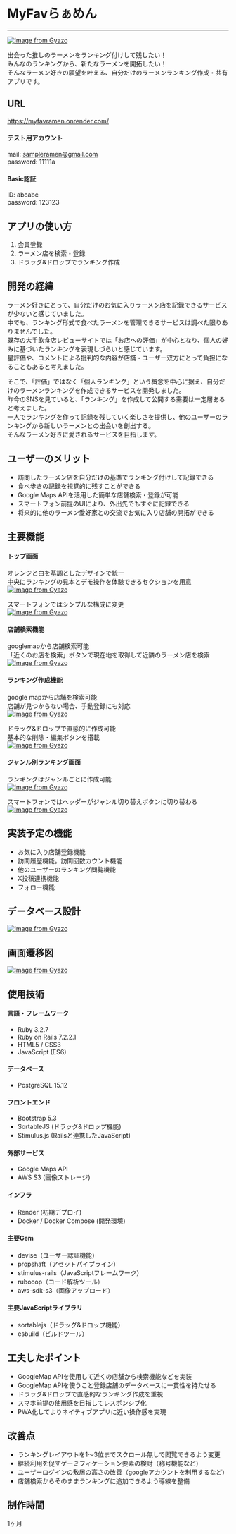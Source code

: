 # MyFavらぁめん
---
[![Image from Gyazo](https://i.gyazo.com/8018ea0e6fdd967120e7191139074a73.png)](https://gyazo.com/8018ea0e6fdd967120e7191139074a73)

出会った推しのラーメンをランキング付けして残したい！  
みんなのランキングから、新たなラーメンを開拓したい！  
そんなラーメン好きの願望を叶える、自分だけのラーメンランキング作成・共有アプリです。  
  

## URL
https://myfavramen.onrender.com/

#### テスト用アカウント
mail: sampleramen@gmail.com  
password: 11111a

#### Basic認証
ID: abcabc  
password: 123123

## アプリの使い方
1. 会員登録
2. ラーメン店を検索・登録
3. ドラッグ&ドロップでランキング作成

## 開発の経緯
ラーメン好きにとって、自分だけのお気に入りラーメン店を記録できるサービスが少ないと感じていました。  
中でも、ランキング形式で食べたラーメンを管理できるサービスは調べた限りありませんでした。  
既存の大手飲食店レビューサイトでは「お店への評価」が中心となり、個人の好みに基づいたランキングを表現しづらいと感じています。  
星評価や、コメントによる批判的な内容が店舗・ユーザー双方にとって負担になることもあると考えました。  
  
そこで、「評価」ではなく「個人ランキング」という概念を中心に据え、自分だけのラーメンランキングを作成できるサービスを開発しました。  
昨今のSNSを見ていると、「ランキング」を作成して公開する需要は一定層あると考えました。  
一人でランキングを作って記録を残していく楽しさを提供し、他のユーザーのランキングから新しいラーメンとの出会いを創出する。  
そんなラーメン好きに愛されるサービスを目指します。  

## ユーザーのメリット
- 訪問したラーメン店を自分だけの基準でランキング付けして記録できる
- 食べ歩きの記録を視覚的に残すことができる
- Google Maps APIを活用した簡単な店舗検索・登録が可能
- スマートフォン前提のUIにより、外出先でもすぐに記録できる
- 将来的に他のラーメン愛好家との交流でお気に入り店舗の開拓ができる

## 主要機能
#### トップ画面
オレンジと白を基調としたデザインで統一  
中央にランキングの見本とデモ操作を体験できるセクションを用意  
[![Image from Gyazo](https://i.gyazo.com/da0701110dd206686fc2a70252010b3d.gif)](https://gyazo.com/da0701110dd206686fc2a70252010b3d)  
  
スマートフォンではシンプルな構成に変更  
[![Image from Gyazo](https://i.gyazo.com/ccc5492d938aed32d9b501d7000d4ab8.gif)](https://gyazo.com/ccc5492d938aed32d9b501d7000d4ab8)  

#### 店舗検索機能
googlemapから店舗検索可能  
「近くのお店を検索」ボタンで現在地を取得して近隣のラーメン店を検索  
[![Image from Gyazo](https://i.gyazo.com/8b55c17de1af06b7e3625721f62d9899.gif)](https://gyazo.com/8b55c17de1af06b7e3625721f62d9899)  

#### ランキング作成機能
google mapから店舗を検索可能  
店舗が見つからない場合、手動登録にも対応  
[![Image from Gyazo](https://i.gyazo.com/0d5ce479a180096c59c8917c0f066add.gif)](https://gyazo.com/0d5ce479a180096c59c8917c0f066add)  
  
ドラッグ&ドロップで直感的に作成可能  
基本的な削除・編集ボタンを搭載  
[![Image from Gyazo](https://i.gyazo.com/c9d3d6d1ef65761fba88750992ea04ae.gif)](https://gyazo.com/c9d3d6d1ef65761fba88750992ea04ae)  

#### ジャンル別ランキング画面
ランキングはジャンルごとに作成可能  
[![Image from Gyazo](https://i.gyazo.com/086d6e69fa8d69a273561fc38bac66fe.gif)](https://gyazo.com/086d6e69fa8d69a273561fc38bac66fe)  
  
スマートフォンではヘッダーがジャンル切り替えボタンに切り替わる  
[![Image from Gyazo](https://i.gyazo.com/a97511702ac1c9e1e73be96a3461ce8a.gif)](https://gyazo.com/a97511702ac1c9e1e73be96a3461ce8a)  

## 実装予定の機能
- お気に入り店舗登録機能
- 訪問履歴機能。訪問回数カウント機能
- 他のユーザーのランキング閲覧機能
- X投稿連携機能
- フォロー機能

## データベース設計

[![Image from Gyazo](https://i.gyazo.com/9ecbceb5a261869dbe1e095b24e52855.png)](https://gyazo.com/9ecbceb5a261869dbe1e095b24e52855)


## 画面遷移図

[![Image from Gyazo](https://i.gyazo.com/8283d862d47e0cc5eafda254175e6881.png)](https://gyazo.com/8283d862d47e0cc5eafda254175e6881)

## 使用技術

#### 言語・フレームワーク
- Ruby 3.2.7
- Ruby on Rails 7.2.2.1
- HTML5 / CSS3
- JavaScript (ES6)

#### データベース
- PostgreSQL 15.12

#### フロントエンド
- Bootstrap 5.3
- SortableJS (ドラッグ&ドロップ機能)
- Stimulus.js (Railsと連携したJavaScript)

#### 外部サービス
- Google Maps API
- AWS S3 (画像ストレージ)

#### インフラ
- Render (初期デプロイ)
- Docker / Docker Compose (開発環境)

#### 主要Gem
- devise（ユーザー認証機能）
- propshaft（アセットパイプライン）
- stimulus-rails（JavaScriptフレームワーク）
- rubocop（コード解析ツール）
- aws-sdk-s3（画像アップロード）

#### 主要JavaScriptライブラリ
- sortablejs（ドラッグ&ドロップ機能）
- esbuild（ビルドツール）

## 工夫したポイント
- GoogleMap APIを使用して近くの店舗から検索機能などを実装
- GoogleMap APIを使うこと登録店舗のデータベースに一貫性を持たせる
- ドラッグ&ドロップで直感的なランキング作成を重視
- スマホ前提の使用感を目指してレスポンシブ化
- PWA化してよりネイティブアプリに近い操作感を実現

## 改善点
- ランキングレイアウトを1〜3位までスクロール無しで閲覧できるよう変更
- 継続利用を促すゲーミフィケーション要素の検討（称号機能など）
- ユーザーログインの敷居の高さの改善（googleアカウントを利用するなど）
- 店舗検索からそのままランキングに追加できるよう導線を整備

## 制作時間
1ヶ月